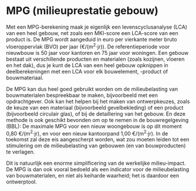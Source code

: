 # MPG (milieuprestatie gebouw)

Met een MPG-berekening maak je eigenlijk een levenscyclusanalyse (LCA) van een heel gebouw, net zoals een MKI-score een LCA-score van een product is. De MPG wordt aangeduid in euro per vierkante meter bruto vloeroppervlak (BVO) per jaar (€/(m<sup>2</sup>⋅jr)). De referentieperiode voor nieuwbouw is 50 jaar voor kantoren en 75 jaar voor woningen. Een gebouw bestaat uit verschillende producten en materialen (zoals kozijnen, vloeren en het dak), dus je kunt de LCA van een heel gebouw opknippen in deelberekeningen met een LCA voor elk bouwelement, -product of bouwmateriaal.

De MPG kan dus heel goed gebruikt worden om de milieubelasting van bouwmaterialen bespreekbaar te maken, bijvoorbeeld met een opdrachtgever. Ook kan het helpen bij het maken van ontwerpkeuzes, zoals de keuze van een materiaal (bijvoorbeeld gevelbekleding) of een product (bijvoorbeeld circulair glas), of bij de detaillering van het gebouw. En deze methode is ook geschikt bevonden om op te nemen in de bouwregelgeving (BBL): De maximale MPG voor een nieuw woongebouw is op dit moment 0,80 €/(m<sup>2</sup>⋅jr), en voor een nieuw kantoorpand 1,00 €/(m<sup>2</sup>⋅jr). In de toekomst zal deze eis aangescherpt worden, wat zou moeten leiden tot een stimulering om de milieubelasting van gebouwen (en van bouwproducten) te verlagen.

Dit is natuurlijk een enorme simplificering van de werkelijke milieu-impact. De MPG is dan ook vooral bedoeld als een indicator voor de milieubelasting van bouwmaterialen, en niet als keiharde waarheid; het is daardoor een ontwerptool.
